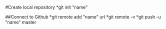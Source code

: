 #Create local repository
*git init "name"

##Connect to Github
*git remote add "name" url
*git remote -v
*git push -u "name" master

